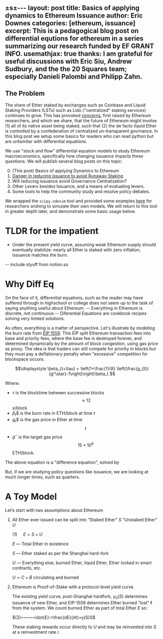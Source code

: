 ±s±---
layout: post
title: Basics of applying dynamics to Ethereum Issuance
author: Eric Downes
categories: [ethereum, issuance]
excerpt: This is a pedagogical blog post on differential equtions for ethereum in a series summarizing our research funded by EF GRANT INFO.
usemathjax: true
thanks: I am grateful for useful discussions with Eric Siu, Andrew Sudbury, and the the 20 Squares team; especially Danieli Palombi and Philipp Zahn.
---

## The Problem

The share of Ether staked by exchanges such as Coinbase and Liquid
Staking Providers (LSTs) such as Lido ("centralized" staking services)
continues to grow.  This has provoked
[concerns](https://issuance.wtf/), first raised by Ethereum
researchers, and which we share, that the future of Ethereum might
involve (1) all of its native asset being staked, such that (2) the de
facto liquid Ether is controlled by a confederation of centralized
un-transparent govrnance. In this blog post we setup some basics for
readers who can read python but are unfamiliar with differential
equations.

We use "stock and flow" differential equation models to study Ethereum
macroeconomics, specifically how changing issuance impacts these
questions.  We will publish several blog posts on this topic:

0. (This post) Basics of applying Dynamics to Ethereum
1. [Danger in reducing issuance to avoid Runaway Staking](./2024-12-05-issuance-fundamentals.md)
2. Will reducing issuance avoid Governance Centralization?
3. Other Levers besides Issuance, and a means of evaluating levers.
4. Some tools to help the community study and resolve policy debates.

We wrapped the `scipy.odesim` tool and provided some examples
[here](https://github.com/20squares/issuance-fundamentals) for
researchers wishing to simulate their own models.  We will return to
this tool in greater depth later, and demonstrate some basic usage
below.

# TLDR for the impatient

* Under the present yield curve, assuming weak Ethereum supply should eventually
  stabilize: nearly all Ether is staked with zero inflation; issuance
  matches the burn.

-- include styuff from notion.so 


# Why Diff Eq

On the face of it, differential equations, such as the reader may have
suffered through in highschool or college does not seem up to the task
of saying anything useful about Ethereum.
-- Everything in Ethereum is discrete, not continuous
-- Diferential Equations are cookbook recipes solving very limited solutions.

As often, everything is a matter of perspective.  Let's illustrate by
modeling the burn rate from [EIP
1559](https://ethereum.github.io/abm1559/notebooks/eip1559.html).
This EIP split Ethereum transaction fees into base and priority fees,
where the base fee is destroyed forever, and determined dynamically by
the amount of block congestion, using gas price as proxy.  The idea is
that traders can still compete for priority in blocks but they must
pay a deflationary penalty when "excessive" competition for
blockspace occurs.

$$\displaystyle
\beta_{t+\tau} = \left(1+\frac{1}{8}
\left(\frac{g_{t}}{g^\star}-1\right)\right)\beta_t
$$

Where:
- $\tau$ is the blocktime between successive blocks $$\approx12$$s/block
- $\beta_t$$ is the burn rate in ETH/block at time $t$
- $g_t$$ is the gas price in Ether at time $$t$$
- $g^\star$ is the target gas price $$15\times10^6$$ETH/block.

The above equation is a "difference equation", solved by 



But, if we are
studying policy questions like issuance, we are looking at much longer
times, such as quarters.  


# A Toy Model

Let’s start with two assumptions about Ethereum

1. All Ether ever issued can be split into “Staked Ether” $S$ “Unstaked Ether” $U$
    
    $(1)~~~~~E = S + U$
    
    $E$ — Total Ether in existence
    
    $S$ — Ether staked as per the Shanghai hard-fork
    
    $U$ — Everything else; burned Ether, liquid Ether, Ether locked in smart contracts, etc.
    
    $U=C+B$ circulating and burned
    

1. Ethereum is Proof-of-Stake with a protocol-level yield curve.
    
    The existing yield curve, post-Shanghai hardfork, $y_0(S)$ determines issuance of new Ether, and EIP-1559 determines Ether burned “lost” $\ell$ from the system.  We count burned Ether as part of total Ether $E$ so:
    
    $(2)~~~~~\dot{E}:=\frac{dE}{dt}=y(S)S$
    
    These staking rewards occur directly to $U$ and may be reinvested into $S$ at a reinvestment rate $r$.  
